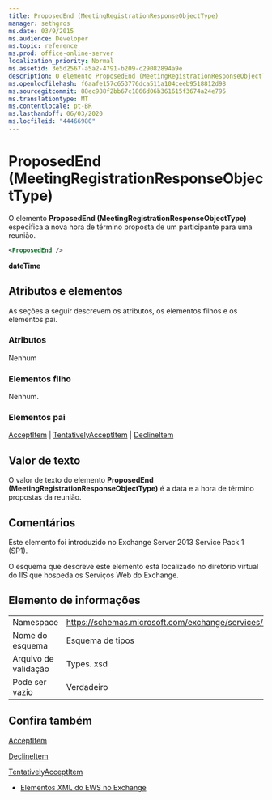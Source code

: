 ```yaml
---
title: ProposedEnd (MeetingRegistrationResponseObjectType)
manager: sethgros
ms.date: 03/9/2015
ms.audience: Developer
ms.topic: reference
ms.prod: office-online-server
localization_priority: Normal
ms.assetid: 3e5d2567-a5a2-4791-b209-c29082894a9e
description: O elemento ProposedEnd (MeetingRegistrationResponseObjectType) especifica a nova hora de término proposta de um participante para uma reunião.
ms.openlocfilehash: f6aafe157c653776dca511a104ceeb9518812d98
ms.sourcegitcommit: 88ec988f2bb67c1866d06b361615f3674a24e795
ms.translationtype: MT
ms.contentlocale: pt-BR
ms.lasthandoff: 06/03/2020
ms.locfileid: "44466980"
---
```

# <a name="proposedend-meetingregistrationresponseobjecttype"></a>ProposedEnd (MeetingRegistrationResponseObjectType)

O elemento **ProposedEnd (MeetingRegistrationResponseObjectType)** especifica a nova hora de término proposta de um participante para uma reunião. 
  
```XML
<ProposedEnd />
```

 **dateTime**
## <a name="attributes-and-elements"></a>Atributos e elementos

As seções a seguir descrevem os atributos, os elementos filhos e os elementos pai.
  
### <a name="attributes"></a>Atributos

Nenhum
  
### <a name="child-elements"></a>Elementos filho

Nenhum.
  
### <a name="parent-elements"></a>Elementos pai

[AcceptItem](acceptitem.md)  |  [TentativelyAcceptItem](tentativelyacceptitem.md)  |  [DeclineItem](declineitem.md)
  
## <a name="text-value"></a>Valor de texto

O valor de texto do elemento **ProposedEnd (MeetingRegistrationResponseObjectType)** é a data e a hora de término propostas da reunião. 
  
## <a name="remarks"></a>Comentários

Este elemento foi introduzido no Exchange Server 2013 Service Pack 1 (SP1).
  
O esquema que descreve este elemento está localizado no diretório virtual do IIS que hospeda os Serviços Web do Exchange.
  
## <a name="element-information"></a>Elemento de informações

|||
|:-----|:-----|
|Namespace  <br/> |https://schemas.microsoft.com/exchange/services/2006/types  <br/> |
|Nome do esquema  <br/> |Esquema de tipos  <br/> |
|Arquivo de validação  <br/> |Types. xsd  <br/> |
|Pode ser vazio  <br/> |Verdadeiro  <br/> |
   
## <a name="see-also"></a>Confira também



[AcceptItem](acceptitem.md)
  
[DeclineItem](declineitem.md)
  
[TentativelyAcceptItem](tentativelyacceptitem.md)


- [Elementos XML do EWS no Exchange](ews-xml-elements-in-exchange.md)

